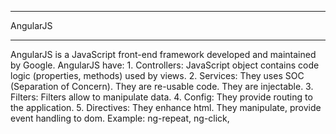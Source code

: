 ******************************
AngularJS
******************************

AngularJS is a JavaScript front-end framework developed and maintained by Google.
AngularJS have:
	1. Controllers: JavaScript object contains code logic (properties, methods) used by views.
	2. Services: They uses SOC (Separation of Concern). They are re-usable code. They are injectable.
	3. Filters: Filters allow to manipulate data.
	4. Config: They provide routing to the application.
	5. Directives: They enhance html. They manipulate, provide event handling to dom. Example: ng-repeat, ng-click, 